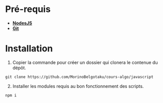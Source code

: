 ﻿# Pré-requis

- [**NodesJS**](https://nodejs.org/en/download/current)
- [**Git**](https://git-scm.com/)

# Installation

1. Copier la commande pour créer un dossier qui clonera le contenue du dépôt.

```shell
git clone https://github.com/MorinoBelgotaku/cours-algo/javascript
```

2. Installer les modules requis au bon fonctionnement des scripts.

```shell
npm i
```

